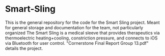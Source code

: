 # Smart-Sling
This is the general repository for the code for the Smart Sling project. Meant for general storage and documentation for the team, not particularly organized
The Smart Sling is a medical sleeve that provides therapeutics via thermoelectric heating+cooling, constriction pressure, and connects to iOS via Bluetooth for user control.
"Cornerstone Final Report Group 13.pdf" details the project.

